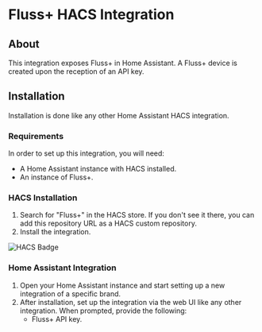 # Fluss+ HACS Integration

## About
This integration exposes Fluss+ in Home Assistant. A Fluss+ device is created upon the reception of an API key.

## Installation
Installation is done like any other Home Assistant HACS integration.

### Requirements
In order to set up this integration, you will need:
- A Home Assistant instance with HACS installed.
- An instance of Fluss+.

### HACS Installation
1. Search for "Fluss+" in the HACS store. If you don't see it there, you can add this repository URL as a HACS custom repository.
2. Install the integration.

![HACS Badge](hacs_badge_url)

### Home Assistant Integration
1. Open your Home Assistant instance and start setting up a new integration of a specific brand.
2. After installation, set up the integration via the web UI like any other integration. When prompted, provide the following:
    - Fluss+ API key.
